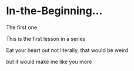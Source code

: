 # In-the-Beginning...
The first one



This is the first lesson in a series

Eat your heart out
not literally, that would be weird


but it would make me like you more
